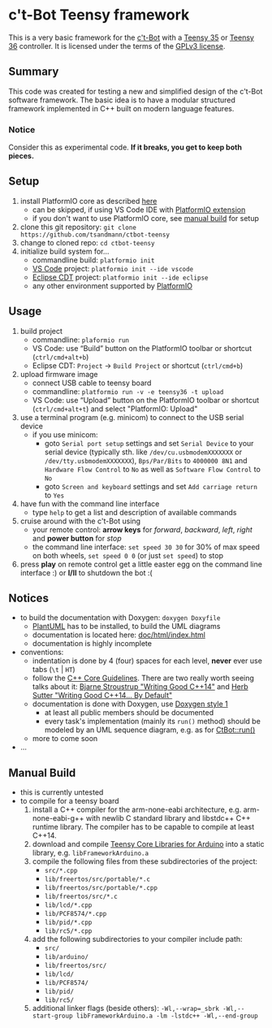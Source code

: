 # c't-Bot Teensy framework

This is a very basic framework for the [c't-Bot][ctBot] with a [Teensy 35][Teensy] or [Teensy 36][Teensy] controller. It is licensed under the terms of the [GPLv3 license](LICENSE.md).

## Summary

This code was created for testing a new and simplified design of the c't-Bot software framework. The basic idea is to have a modular structured framework implemented in C++ built on modern language features.

### Notice

Consider this as experimental code. **If it breaks, you get to keep both pieces.**

## Setup

1. install PlatformIO core as described [here][PIOInstall]
    * can be skipped, if using VS Code IDE with [PlatformIO extension][PlatformIOVSC]
    * if you don't want to use PlatformIO core, see [manual build](#manual-build) for setup
1. clone this git repository: `git clone https://github.com/tsandmann/ctbot-teensy`
1. change to cloned repo: `cd ctbot-teensy`
1. initialize build system for...
    * commandline build: `platformio init`
    * [VS Code][VSCode] project: `platformio init --ide vscode`
    * [Eclipse CDT][EclipseCDT] project: `platformio init --ide eclipse`
    * any other environment supported by [PlatformIO][PlatformIOIDE]

## Usage

1. build project
    * commandline: `plaformio run`
    * VS Code: use “Build” button on the PlatformIO toolbar or shortcut (`ctrl/cmd+alt+b`)
    * Eclipse CDT: `Project` -> `Build Project` or shortcut (`ctrl/cmd+b`)
1. upload firmware image
    * connect USB cable to teensy board
    * commandline: `platformio run -v -e teensy36 -t upload`
    * VS Code: use “Upload” button on the PlatformIO toolbar or shortcut (`ctrl/cmd+alt+t`) and select "PlatformIO: Upload"
1. use a terminal program (e.g. minicom) to connect to the USB serial device
    * if you use minicom:
      * goto `Serial port setup` settings and set `Serial Device` to your serial device (typically sth. like `/dev/cu.usbmodemXXXXXXX` or `/dev/tty.usbmodemXXXXXXX`), `Bps/Par/Bits` to `4000000 8N1` and `Hardware Flow Control` to `No` as well as `Software Flow Control` to `No`
      * goto `Screen and keyboard` settings and set `Add carriage return` to `Yes`
1. have fun with the command line interface
    * type `help` to get a list and description of available commands
1. cruise around with the c't-Bot using
    * your remote control: **arrow keys** for *forward*, *backward*, *left*, *right* and **power button** for *stop*
    * the command line interface: `set speed 30 30` for 30% of max speed on both wheels, `set speed 0 0` (or just `set speed`) to stop
1. press **play** on remote control get a little easter egg on the command line interface :) or **I/II** to shutdown the bot :(

## Notices

* to build the documentation with Doxygen: `doxygen Doxyfile`
  * [PlantUML] has to be installed, to build the UML diagrams
  * documentation is located here: [doc/html/index.html](doc/html/index.html)
  * documentation is highly incomplete
* conventions:
  * indentation is done by 4 (four) spaces for each level, **never** ever use tabs (`\t` | `HT`)
  * follow the [C++ Core Guidelines]. There are two really worth seeing talks about it: [Bjarne Stroustrup "Writing Good C++14"][CppCon2015Stroustrup] and [Herb Sutter "Writing Good C++14... By Default"][CppCon2015Sutter]
  * documentation is done with Doxygen, use [Doxygen style 1]
    * at least all public members should be documented
    * every task's implementation (mainly its `run()` method) should be modeled by an UML sequence diagram, e.g. as for [CtBot::run()](doc/html/CtBot_run.png)
  * more to come soon
* ...

## Manual Build

* this is currently untested
* to compile for a teensy board
    1. install a C++ compiler for the arm-none-eabi architecture, e.g. arm-none-eabi-g++ with newlib C standard library and libstdc++ C++ runtime library. The compiler has to be capable to compile at least C++14.
    1. download and compile [Teensy Core Libraries for Arduino](https://github.com/PaulStoffregen/cores/tree/master/teensy3) into a static library, e.g. `libFrameworkArduino.a`
    1. compile the following files from these subdirectories of the project:
        * `src/*.cpp`
        * `lib/freertos/src/portable/*.c`
        * `lib/freertos/src/portable/*.cpp`
        * `lib/freertos/src/*.c`
        * `lib/lcd/*.cpp`
        * `lib/PCF8574/*.cpp`
        * `lib/pid/*.cpp`
        * `lib/rc5/*.cpp`
    1. add the following subdirectories to your compiler include path:
        * `src/`
        * `lib/arduino/`
        * `lib/freertos/src/`
        * `lib/lcd/`
        * `lib/PCF8574/`
        * `lib/pid/`
        * `lib/rc5/`
    1. additional linker flags (beside others): `-Wl,--wrap=_sbrk -Wl,--start-group libFrameworkArduino.a -lm -lstdc++ -Wl,--end-group`

[ctBot]: https://www.heise.de/ct/artikel/c-t-Bot-und-c-t-Sim-284119.html
[Teensy]: https://www.pjrc.com/teensy/index.html
[PlatformIO]: https://platformio.org
[PIOGithub]: https://github.com/platformio/platformio-core
[PIOInstall]: http://docs.platformio.org/en/latest/installation.html
[PlatformIOVSC]: http://docs.platformio.org/en/latest/faq.html#faq-install-shell-commands
[VSCode]: https://github.com/Microsoft/vscode
[EclipseCDT]: https://eclipse.org
[PlatformIOIDE]: http://docs.platformio.org/en/latest/ide.html#ide
[PlantUML]: http://plantuml.com
[C++ Core Guidelines]: https://github.com/isocpp/CppCoreGuidelines/blob/master/CppCoreGuidelines.md
[CppCon2015Stroustrup]: https://youtu.be/1OEu9C51K2A
[CppCon2015Sutter]: https://youtu.be/hEx5DNLWGgA
[Doxygen style 1]: https://www.stack.nl/~dimitri/doxygen/manual/docblocks.html#cppblock
